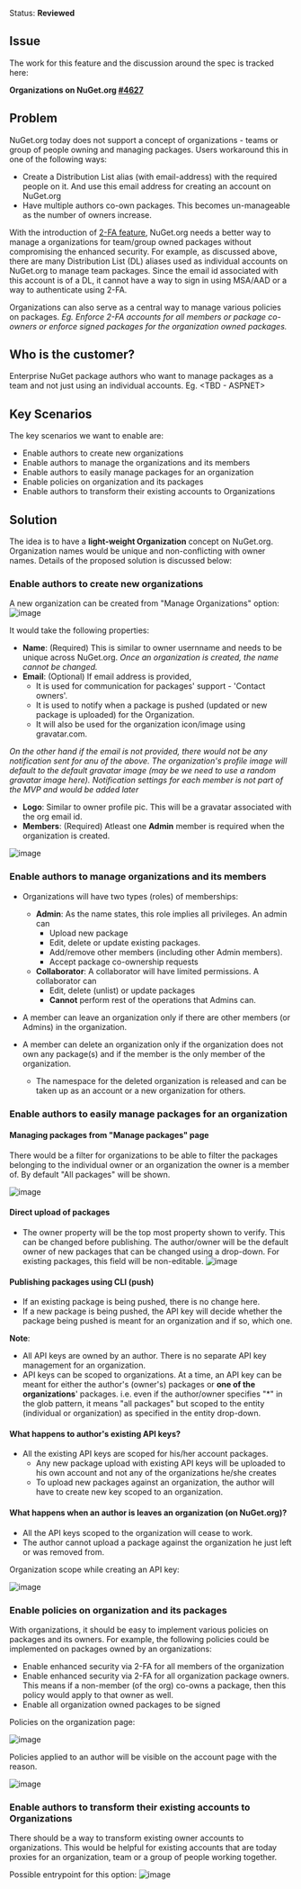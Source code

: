 Status: **Reviewed**

## Issue
The work for this feature and the discussion around the spec is tracked here:

**Organizations on NuGet.org [#4627](https://github.com/NuGet/NuGetGallery/issues/4627)**

## Problem
NuGet.org today does not support a concept of organizations - teams or group of people owning and managing packages. Users workaround this in one of the following ways:
* Create a Distribution List alias (with email-address) with the required people on it. And use this email address for creating an account on NuGet.org
* Have multiple authors co-own packages. This becomes un-manageable as the number of owners increase.

With the introduction of [2-FA feature](https://github.com/NuGet/NuGetGallery/issues/3252), NuGet.org needs a better way to manage a organizations for team/group owned packages without compromising the enhanced security. For example, as discussed above, there are many Distribution List (DL) aliases used as individual accounts on NuGet.org to manage team packages. Since the email id associated with this account is of a DL, it cannot have a way to sign in using MSA/AAD or a way to authenticate using 2-FA.

Organizations can also serve as a central way to manage various policies on packages. *Eg. Enforce 2-FA accounts for all members or package co-owners or enforce signed packages for the organization owned packages.*

## Who is the customer?
Enterprise NuGet package authors who want to manage packages as a team and not just using an individual accounts. Eg. <TBD - ASPNET> 

## Key Scenarios
The key scenarios we want to enable are:
* Enable authors to create new organizations
* Enable authors to manage the organizations and its members
* Enable authors to easily manage packages for an organization
* Enable policies on organization and its packages
* Enable authors to transform their existing accounts to Organizations

## Solution
The idea is to have a **light-weight Organization** concept on NuGet.org. Organization names would be unique and non-conflicting with owner names. Details of the proposed solution is discussed below:

### Enable authors to create new organizations 

A new organization can be created from "Manage Organizations" option:
![image](https://user-images.githubusercontent.com/14800916/30187514-cd09f8ca-93de-11e7-88c4-8e3a54630d21.png)

It would take the following properties:
* **Name**: (Required) This is similar to owner usernname and needs to be unique across NuGet.org.
*Once an organization is created, the name cannot be changed.*
* **Email**: (Optional) If email address is provided, 
  * It is used for communication for packages' support - 'Contact owners'. 
  * It is used to notify when a package is pushed (updated or new package is uploaded) for the Organization.
  * It will also be used for the organization icon/image using gravatar.com.

*On the other hand if the email is not provided, there would not be any notification sent for anu of the above. The organization's profile image will default to the default gravatar image (may be we need to use a random gravatar image here).*
*Notification settings for each member is not part of the MVP and would be added later*
* **Logo**: Similar to owner profile pic. This will be a gravatar associated with the org email id.
* **Members**: (Required) Atleast one **Admin** member is required when the organization is created.

![image](https://user-images.githubusercontent.com/14800916/30303819-1e340d6a-971f-11e7-80bd-8fa7928c10f0.png)

### Enable authors to manage organizations and its members

* Organizations will have two types (roles) of memberships:
   * **Admin**: As the name states, this role implies all privileges. An admin can
      * Upload new package
      * Edit, delete or update existing packages. 
      * Add/remove other members (including other Admin members).
      * Accept package co-ownership requests 
   * **Collaborator**: A collaborator will have limited permissions. A collaborator can 
      * Edit, delete (unlist) or update packages 
      * **Cannot** perform rest of the operations that Admins can.

* A member can leave an organization only if there are other members (or Admins) in the organization.
* A member can delete an organization only if the organization does not own any package(s) and if the member is the only member of the organization. 
  * The namespace for the deleted organization is released and can be taken up as an account or a new organization for others. 

### Enable authors to easily manage packages for an organization

#### Managing packages from "Manage packages" page

There would be a filter for organizations to be able to filter the packages belonging to the individual owner or an organization the owner is a member of. By default "All packages" will be shown.


![image](https://user-images.githubusercontent.com/14800916/30302514-64f7c858-9716-11e7-990b-28d8850fbb71.png)


#### Direct upload of packages

* The owner property will be the top most property shown to verify. This can be changed before publishing. The author/owner will be the default owner of new packages that can be changed using a drop-down. For existing packages, this field will be non-editable.
![image](https://user-images.githubusercontent.com/14800916/30301544-32c69e14-9710-11e7-9f22-b58e99e6d4d4.png)

#### Publishing packages using CLI (push)

* If an existing package is being pushed, there is no change here.
* If a new package is being pushed, the API key will decide whether the package being pushed is meant for an organization and if so, which one.

**Note**:
* All API keys are owned by an author. There is no separate API key management for an organization.
* API keys can be scoped to organizations. At a time, an API key can be meant for either the author's (owner's) packages or **one of the organizations**' packages. i.e. even if the author/owner specifies "*" in the glob pattern, it means "all packages" but scoped to the entity (individual or organization) as specified in the entity drop-down.

#### What happens to author's existing API keys?
* All the existing API keys are scoped for his/her account packages.
  * Any new package upload with existing API keys will be uploaded to his own account and not any of the organizations he/she creates
  * To upload new packages against an organization, the author will have to create new key scoped to an organization.

#### What happens when an author is leaves an organization (on NuGet.org)?
* All the API keys scoped to the organization will cease to work.
* The author cannot upload a package against the organization he just left or was removed from.

Organization scope while creating an API key:

![image](https://user-images.githubusercontent.com/14800916/30302450-efba9f98-9715-11e7-9dc5-0b11bb05fccd.png)


### Enable policies on organization and its packages

With organizations, it should be easy to implement various policies on packages and its owners. For example, the following policies could be implemented on packages owned by an organizations:
* Enable enhanced security via 2-FA for all members of the organization
* Enable enhanced security via 2-FA for all organization package owners. This means if a non-member (of the org) co-owns a package, then this policy would apply to that owner as well.
* Enable all organization owned packages to be signed

Policies on the organization page:

![image](https://user-images.githubusercontent.com/14800916/30302173-2297da86-9714-11e7-9160-0e6587ec67a8.png)

Policies applied to an author will be visible on the account page with the reason.

![image](https://user-images.githubusercontent.com/14800916/30302423-c2fc0b86-9715-11e7-8ae7-065879c751bc.png)

### Enable authors to transform their existing accounts to Organizations

There should be a way to transform existing owner accounts to organizations. This would be helpful for existing accounts that are today proxies for an organization, team or a group of people working together.

Possible entrypoint for this option:
![image](https://user-images.githubusercontent.com/14800916/31681107-209f85fc-b32b-11e7-9a49-220944af377a.png)
